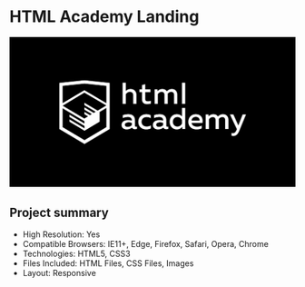 # HTML Academy Landing
![htmlacademy](https://github.com/htmlacademy/logo/blob/master/png/logo-name/logo-white-1.png)

## Project summary
* High Resolution: Yes
* Compatible Browsers: IE11+, Edge, Firefox, Safari, Opera, Chrome
* Technologies: HTML5, CSS3
* Files Included: HTML Files, CSS Files, Images
* Layout: Responsive
